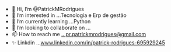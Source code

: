 - 👋 Hi, I’m @PatrickMRodrigues
- 👀 I’m interested in ...Tecnologia e Erp de gestão
- 🌱 I’m currently learning ...Python 
- 💞️ I’m looking to collaborate on ...
- 📫 How to reach me ...pr.patrickmrodrigues@gmail.com
- ✨ Linkdin ...www.linkedin.com/in/patrick-rodrigues-695929245


<!---
PatrickMRodrigues/PatrickMRodrigues is a ✨ special ✨ repository because its `README.md` (this file) appears on your GitHub profile.
You can click the Preview link to take a look at your changes.
--->
